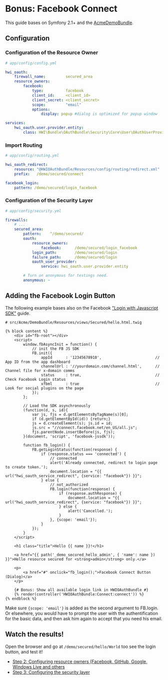 Bonus: Facebook Connect
=======================
This guide bases on Symfony 2.1+ and the [AcmeDemoBundle](https://github.com/symfony/symfony-standard/tree/2.2).

## Configuration

### Configuration of the Resource Owner

```yaml
# app/config/config.yml

hwi_oauth:
    firewall_name:         secured_area
    resource_owners:
        facebook:
            type:          facebook
            client_id:     <client_id>
            client_secret: <client_secret>
            scope:         "email"
            options:
                display: popup #dialog is optimized for popup window            

services:
    hwi_oauth.user.provider.entity:
        class: HWI\Bundle\OAuthBundle\Security\Core\User\OAuthUserProvider
```

### Import Routing

```yaml
# app/config/routing.yml

hwi_oauth_redirect:
    resource: "@HWIOAuthBundle/Resources/config/routing/redirect.xml"
    prefix:   /demo/secured/connect

facebook_login:
    pattern: /demo/secured/login_facebook
```

### Configuration of the Security Layer

```yaml
# app/config/security.yml

firewalls:
    # ...
    secured_area:
        pattern:    ^/demo/secured/
        oauth:
            resource_owners:
                facebook:      /demo/secured/login_facebook
            login_path:        /demo/secured/login
            failure_path:      /demo/secured/login
            oauth_user_provider:
                service: hwi_oauth.user.provider.entity

        # Turn on anonymous for testings need.
        anonymous: ~
```

## Adding the Facebook Login Button

The following example bases also on the Facebook ["Login with Javascript SDK"](https://developers.facebook.com/docs/howtos/login/getting-started/) guide. 

```html+jinja
# src/Acme/DemoBundle/Resources/views/Secured/hello.html.twig

{% block content %}
    <div id="fb-root"></div>
    <script>
        window.fbAsyncInit = function() {
            // init the FB JS SDK
            FB.init({
                appId      : '12345678910',                        // App ID from the app dashboard
                channelUrl : '//yourdomain.com/channel.html',      // Channel file for x-domain comms
                status     : true,                                 // Check Facebook Login status
                xfbml      : true                                  // Look for social plugins on the page
            });
        };

        // Load the SDK asynchronously
        (function(d, s, id){
            var js, fjs = d.getElementsByTagName(s)[0];
            if (d.getElementById(id)) {return;}
            js = d.createElement(s); js.id = id;
            js.src = "//connect.facebook.net/en_US/all.js";
            fjs.parentNode.insertBefore(js, fjs);
        }(document, 'script', 'facebook-jssdk'));

        function fb_login() {
            FB.getLoginStatus(function(response) {
                if (response.status === 'connected') {
                    // connected
                    alert('Already connected, redirect to login page to create token.');
                    document.location = "{{ url("hwi_oauth_service_redirect", {service: "facebook"}) }}";
                } else {
                    // not_authorized
                    FB.login(function(response) {
                        if (response.authResponse) {
                            document.location = "{{ url("hwi_oauth_service_redirect", {service: "facebook"}) }}";
                        } else {
                            alert('Cancelled.');
                        }
                    }, {scope: 'email'});
                }
            });
        }
    </script>

    <h1 class="title">Hello {{ name }}!</h1>

    <a href="{{ path('_demo_secured_hello_admin', { 'name': name }) }}">Hello resource secured for <strong>admin</strong> only.</a>

    <p>
        <a href="#" onclick="fb_login();">Facebook Connect Button (Dialog)</a>
    </p>

    {# Bonus: Show all available login link in HWIOAuthBundle #}
    {% render(controller('HWIOAuthBundle:Connect:connect')) %}
{% endblock %}
```

Make sure `{scope: 'email'}` is added as the second argument to FB.login. Or elsewhere, you would have to prompt the user with the authentification for the basic data, and then ask him again to accept that you need his email.

## Watch the results!

Open the browser and go at `/demo/secured/hello/World` too see the login button, and test it!

- [Step 2: Configuring resource owners (Facebook, GitHub, Google, Windows Live and others](../2-configuring_resource_owners.md)
- [Step 3: Configuring the security layer](../3-configuring_the_security_layer.md)
